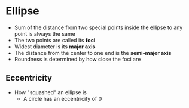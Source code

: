 # Ellipse

- Sum of the distance from two special points inside the ellipse to any point is always the same
- The two points are called its **foci**
- Widest diameter is its **major axis**
- The distance from the center to one end is the **semi-major axis**
- Roundness is determined by how close the foci are

## Eccentricity

- How "squashed" an ellipse is
  - A circle has an eccentricity of 0

